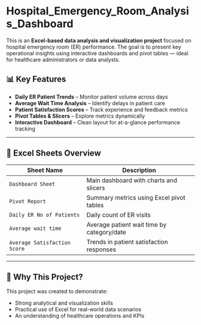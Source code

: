 # Hospital_Emergency_Room_Analysis_Dashboard
This is an **Excel-based data analysis and visualization project** focused on hospital emergency room (ER) performance. The goal is to present key operational insights using interactive dashboards and pivot tables — ideal for healthcare administrators or data analysts.

## 📊 Key Features

- **Daily ER Patient Trends** – Monitor patient volume across days
- **Average Wait Time Analysis** – Identify delays in patient care
- **Patient Satisfaction Scores** – Track experience and feedback metrics
- **Pivot Tables & Slicers** – Explore metrics dynamically
- **Interactive Dashboard** – Clean layout for at-a-glance performance tracking

---

## 📁 Excel Sheets Overview

| Sheet Name                  | Description                                     |
|-----------------------------|-------------------------------------------------|
| `Dashboard Sheet`           | Main dashboard with charts and slicers          |
| `Pivot Report`              | Summary metrics using Excel pivot tables        |
| `Daily ER No of Patients`   | Daily count of ER visits                        |
| `Average wait time`         | Average patient wait time by category/date      |
| `Average Satisfaction Score`| Trends in patient satisfaction responses        |

---

## 📌 Why This Project?

This project was created to demonstrate:
- Strong analytical and visualization skills
- Practical use of Excel for real-world data scenarios
- An understanding of healthcare operations and KPIs
